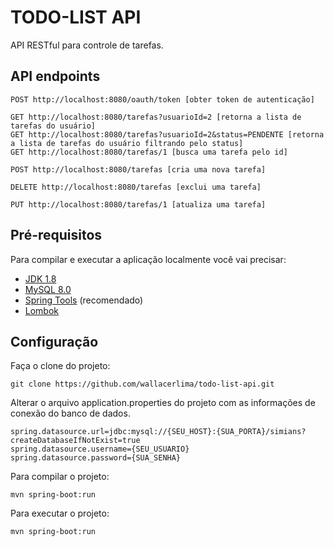 # TODO-LIST API 

API RESTful para controle de tarefas.

## API endpoints

```shell
POST http://localhost:8080/oauth/token [obter token de autenticação]

GET http://localhost:8080/tarefas?usuarioId=2 [retorna a lista de tarefas do usuário]
GET http://localhost:8080/tarefas?usuarioId=2&status=PENDENTE [retorna a lista de tarefas do usuário filtrando pelo status]
GET http://localhost:8080/tarefas/1 [busca uma tarefa pelo id]

POST http://localhost:8080/tarefas [cria uma nova tarefa]

DELETE http://localhost:8080/tarefas [exclui uma tarefa]

PUT http://localhost:8080/tarefas/1 [atualiza uma tarefa]
```

## Pré-requisitos

Para compilar e executar a aplicação localmente você vai precisar:

- [JDK 1.8](https://www.oracle.com/br/java/technologies/javase/javase-jdk8-downloads.html)
- [MySQL 8.0](https://dev.mysql.com/downloads/mysql/)
- [Spring Tools](https://spring.io/tools) (recomendado)
- [Lombok](https://projectlombok.org/download)

## Configuração

Faça o clone do projeto:

```shell
git clone https://github.com/wallacerlima/todo-list-api.git
```

Alterar o arquivo application.properties do projeto com as informações de conexão do banco de dados.

```shell
spring.datasource.url=jdbc:mysql://{SEU_HOST}:{SUA_PORTA}/simians?createDatabaseIfNotExist=true
spring.datasource.username={SEU_USUARIO}
spring.datasource.password={SUA_SENHA}
```

Para compilar o projeto:
```shell
mvn spring-boot:run
```

Para executar o projeto:
```shell
mvn spring-boot:run
```
